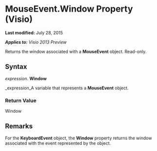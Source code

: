 
# MouseEvent.Window Property (Visio)

 **Last modified:** July 28, 2015

 _**Applies to:** Visio 2013 Preview_

Returns the window associated with a  **MouseEvent** object. Read-only.


## Syntax

 _expression_. **Window**

 _expression_A variable that represents a  **MouseEvent** object.


### Return Value

Window


## Remarks

For the  **KeyboardEvent** object, the **Window** property returns the window associated with the event represented by the object.

